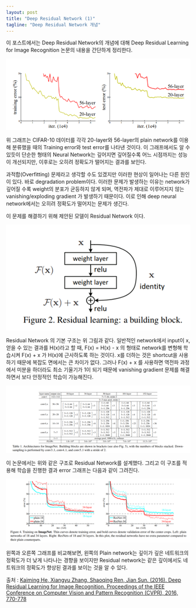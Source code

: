 ```yaml
---
layout: post
title: "Deep Residual Network (1)"
tagline: "Deep Residual Network 개념"
---
```


이 포스트에서는 Deep Residual Network의 개념에 대해 Deep Residual Learning for Image Recognition 논문의 내용을 간단하게 정리한다.

![resnet1](https://github.com/KyungheeKo/KyungheeKo.github.io/blob/KyungheeKo/assets/img/resnet/resnet1.png?raw=true)

위 그래프는 CIFAR-10 데이터를 각각 20-layer와 56-layer의 plain network를 이용해 분류했을 때의 Training error와 test error를 나타낸 것이다. 이 그래프에서도 알 수 있듯이 단순한 형태의 Neural Network는 깊어지면 깊어질수록 어느 시점까지는 성능이 개선되지만, 이후로는 오히려 정확도가 떨어지는 결과를 보인다.

과적합(Overfitting) 문제라고 생각할 수도 있겠지만 이러한 현상이 일어나는 다른 원인이 있다. 바로 degradation problem이다. 이러한 문제가 발생하는 이유는 network가 깊어질 수록 weight의 분포가 균등하지 않게 되며, 역전파가 제대로 이루어지지 않는 vanishing/exploding gradient 가 발생하기 때문이다. 이로 인해 deep neural network에서는 오히려 정확도가 떨어지는 문제가 생긴다.

이 문제를 해결하기 위해 제안된 모델이 Residual Network 이다.

![resnet2](https://github.com/KyungheeKo/KyungheeKo.github.io/blob/KyungheeKo/assets/img/resnet/resnet2.png?raw=true)

Residual Network 의 기본 구조는 위 그림과 같다. 일반적인 network에서 input이 x, 얻을 수 있는 결과를 H(x)라고 할 때, F(x) = H(x) - x 의 형태로 network를 변형해 학습시켜 F(x) + x 가 H(x)에 근사하도록 하는 것이다. x를 더하는 것은 shortcut을 사용하기 때문에 복잡도 면에서는 큰 차이가 없다. 그러나 F(x) + x 를 사용하면 역전파 과정에서 미분을 하더라도 최소 기울기가 1이 되기 때문에 vanishing gradient 문제를 해결하면서 보다 안정적인 학습이 가능해진다.

![resnet3](https://github.com/KyungheeKo/KyungheeKo.github.io/blob/KyungheeKo/assets/img/resnet/resnet3.png?raw=true)

이 논문에서는 위와 같은 구조로 Residual Network를 설계했다. 그리고 이 구조를 적용해 학습을 진행한 결과 error 그래프는 다음과 같이 그려진다.

![resnet4](https://github.com/KyungheeKo/KyungheeKo.github.io/blob/KyungheeKo/assets/img/resnet/resnet4.png?raw=true)

왼쪽과 오른쪽 그래프를 비교해보면, 왼쪽의 Plain network는 깊이가 깊은 네트워크의 정확도가 더 낮게 나타나는 경향을 보이지만 Residual network는 같은 깊이에서도 네트워크의 정확도가 향상된 결과를 보이는 것을 알 수 있다.

출처 : [Kaiming He, Xiangyu Zhang, Shaoqing Ren, Jian Sun. (2016). Deep Residual Learning for Image Recognition. Proceedings of the IEEE Conference on Computer Vision and Pattern Recognition (CVPR), 2016, 770-778](https://arxiv.org/pdf/1512.03385.pdf)
